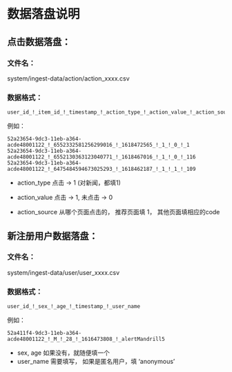 # 数据落盘说明

## 点击数据落盘：

### 文件名：
system/ingest-data/action/action_xxxx.csv

### 数据格式：
``` 
user_id_!_item_id_!_timestamp_!_action_type_!_action_value_!_action_source
```
例如：
``` 
52a23654-9dc3-11eb-a364-acde48001122_!_6552332581256299016_!_1618472565_!_1_!_0_!_1
52a23654-9dc3-11eb-a364-acde48001122_!_6552130363123040771_!_1618467016_!_1_!_0_!_116
52a23654-9dc3-11eb-a364-acde48001122_!_6475484594673025293_!_1618462187_!_1_!_1_!_109
```

- action_type 点击 -> 1 (对新闻，都填1)

- action_value  点击 -> 1, 未点击 -> 0

- action_source  从哪个页面点击的， 推荐页面填 1， 其他页面填相应的code



## 新注册用户数据落盘：
### 文件名：
system/ingest-data/user/user_xxxx.csv

### 数据格式：
```
user_id_!_sex_!_age_!_timestamp_!_user_name
 ```
例如：
```
52a411f4-9dc3-11eb-a364-acde48001122_!_M_!_28_!_1616473808_!_alertMandrill5
 ```

- sex, age 如果没有，就随便填一个
- user_name 需要填写， 如果是匿名用户，填 ‘anonymous’